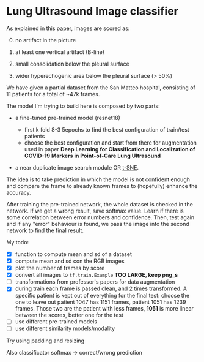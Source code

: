 # Lung Ultrasound Image classifier

As explained in this [paper](https://ieeexplore.ieee.org/document/9093068), images are scored as:

0. no artifact in the picture

1. at least one vertical artifact (B-line)

2. small consolidation below the pleural surface

3. wider hyperechogenic area below the pleural surface (> 50%)

We have given a partial dataset from the San Matteo hospital, consisting of 11 patients for a total of ~47k frames.

The model I'm trying to build here is composed by two parts:

- a fine-tuned pre-trained model (resnet18)
    - first k fold 8-3 5epochs to find the best configuration of train/test patients
    - choose the best configuration and start from there for augmentation used in paper **Deep Learning for Classification and Localization of COVID-19 Markers in Point-of-Care Lung Ultrasound**

- a near duplicate image search module OR [t-SNE](https://towardsdatascience.com/visualizing-feature-vectors-embeddings-using-pca-and-t-sne-ef157cea3a42#:~:text=t%2DSNE%20is%20a%20powerful,parameters%20that%20can%20be%20tweaked).

The idea is to take prediction in which the model is not confident enough and compare the frame to already known frames to (hopefully) enhance the accuracy.

After training the pre-trained network, the whole dataset is checked in the network. If we get a wrong result, save softmax value. Learn if there is some correlation between error numbers and confidence. Then, test again and if any "error" behaviour is found, we pass the image into the second network to find the final result.

My todo:
- [x] function to compute mean and sd of a dataset
- [x] compute mean and sd con the RGB images
- [x] plot the number of frames by score
- [x] convert all images to `tf.train.Example` **TOO LARGE, keep png_s**
- [ ] transformations from professor's papers for data augmentation
- [x] during train each frame is passed clean, and 2 times transformed. A specific patient is kept out of everything for the final test: choose the one to leave out
    patient 1047 has 1151 frames, patient 1051 has 1239 frames. Those two are the patient with less frames, **1051** is more linear between the scores, better one for the test
- [ ] use different pre-trained models
- [ ] use different similarity models/modality

Try using padding and resizing

Also classificator softmax -> correct/wrong prediction